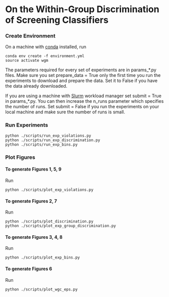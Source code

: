 # On the Within-Group Discrimination of Screening Classifiers

### Create Environment
On a machine with [conda](https://docs.conda.io/en/latest/) installed, run
```angular2html
conda env create -f environment.yml
source activate wgm
```
The parameters required for every set of experiments are in params_*.py files. 
Make sure you set prepare_data = True only the first time you run the experiments to download and prepare the data.
Set it to False if you have the data already downloaded. 

If you are using a machine with [Slurm](https://slurm.schedmd.com/documentation.html) workload manager set submit = True in params_*.py. 
You can then increase the n_runs parameter which specifies the number of runs.
Set submit = False if you run the experiments on your local machine and make sure the number of runs is small.

### Run Experiments

```angular2html
python ./scripts/run_exp_violations.py
python ./scripts/run_exp_discrimination.py
python ./scripts/run_exp_bins.py
```

### Plot Figures

#### To generate Figures 1, 5, 9
Run
```angular2html
python ./scripts/plot_exp_violations.py
```

#### To generate Figures 2, 7
Run
```angular2html
python ./scripts/plot_discrimination.py
python ./scripts/plot_exp_group_discrimination.py
```

#### To generate Figures 3, 4, 8
Run
```angular2html
python ./scripts/plot_exp_bins.py
```

#### To generate Figures 6
Run
```angular2html
python ./scripts/plot_wgc_eps.py
```
